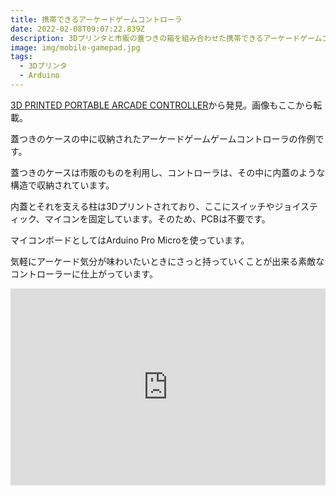 ```yaml
---
title: 携帯できるアーケードゲームコントローラ
date: 2022-02-08T09:07:22.839Z
description: 3Dプリンタと市販の蓋つきの箱を組み合わせた携帯できるアーケードゲームコントローラーの作例を紹介します。
image: img/mobile-gamepad.jpg
tags:
  - 3Dプリンタ
  - Arduino
---
```

[3D PRINTED PORTABLE ARCADE CONTROLLER](https://facelesstech.wordpress.com/2020/05/18/3d-printed-portable-arcade-controller/)から発見。画像もここから転載。

蓋つきのケースの中に収納されたアーケードゲームゲームコントローラの作例です。

蓋つきのケースは市販のものを利用し、コントローラは、その中に内蓋のような構造で収納されています。

内蓋とそれを支える柱は3Dプリントされており、ここにスイッチやジョイスティック、マイコンを固定しています。そのため、PCBは不要です。

マイコンボードとしてはArduino Pro Microを使っています。

気軽にアーケード気分が味わいたいときにさっと持っていくことが出来る素敵なコントローラーに仕上がっています。

<iframe width="100%" height="315" src="https://www.youtube.com/embed/lOVqhL6Ko1Q" title="YouTube video player" frameborder="0" allow="accelerometer; autoplay; clipboard-write; encrypted-media; gyroscope; picture-in-picture" allowfullscreen></iframe>